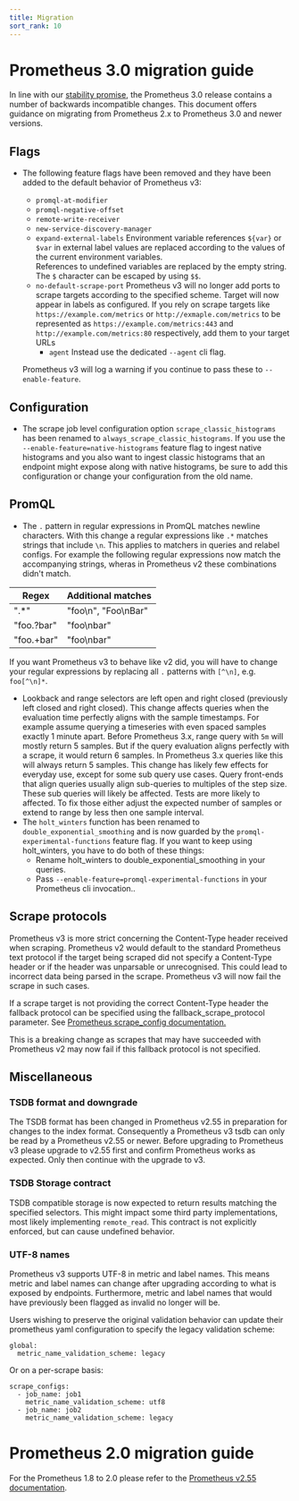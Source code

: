```yaml
---
title: Migration
sort_rank: 10
---
```


# Prometheus 3.0 migration guide

In line with our [stability promise](https://prometheus.io/docs/prometheus/latest/stability/),
the Prometheus 3.0 release contains a number of backwards incompatible changes.
This document offers guidance on migrating from Prometheus 2.x to Prometheus 3.0 and newer versions.

## Flags

- The following feature flags have been removed and they have been added to the 
  default behavior of Prometheus v3:
  - `promql-at-modifier`
  - `promql-negative-offset`
  - `remote-write-receiver`
  - `new-service-discovery-manager`
  - `expand-external-labels`
    Environment variable references `${var}` or `$var` in external label values 
    are replaced according to the values of the current environment variables.  
    References to undefined variables are replaced by the empty string.
    The `$` character can be escaped by using `$$`.
  - `no-default-scrape-port`
    Prometheus v3 will no longer add ports to scrape targets according to the 
    specified scheme. Target will now appear in labels as configured.
    If you rely on scrape targets like 
    `https://example.com/metrics` or `http://exmaple.com/metrics` to be 
    represented as `https://example.com/metrics:443` and 
    `http://example.com/metrics:80` respectively, add them to your target URLs
    - `agent`
      Instead use the dedicated `--agent` cli flag.

  Prometheus v3 will log a warning if you continue to pass these to 
  `--enable-feature`.

## Configuration

- The scrape job level configuration option `scrape_classic_histograms` has been 
  renamed to `always_scrape_classic_histograms`. If you use the 
  `--enable-feature=native-histograms` feature flag to ingest native histograms 
  and you also want to ingest classic histograms that an endpoint might expose 
  along with native histograms, be sure to add this configuration or change your 
  configuration from the old name.

## PromQL

- The `.` pattern in regular expressions in PromQL matches newline characters. 
  With this change a regular expressions like `.*` matches strings that include 
  `\n`. This applies to matchers in queries and relabel configs. For example the 
  following regular expressions now match the accompanying strings, wheras in 
  Prometheus v2 these combinations didn't match.

| Regex      | Additional matches  |
| -----      | ------              |
| ".*"       | "foo\n", "Foo\nBar" |
| "foo.?bar" | "foo\nbar"          |
| "foo.+bar" | "foo\nbar"          |

  If you want Prometheus v3 to behave like v2 did, you will have to change your 
  regular expressions by replacing all `.` patterns with `[^\n]`, e.g.  
  `foo[^\n]*`.
- Lookback and range selectors are left open and right closed (previously left 
  closed and right closed). This change affects queries when the evaluation time 
  perfectly aligns with the sample timestamps. For example assume querying a 
  timeseries with even spaced samples exactly 1 minute apart. Before Prometheus 
  3.x, range query with `5m` will mostly return 5 samples. But if the query 
  evaluation aligns perfectly with a scrape, it would return 6 samples. In 
  Prometheus 3.x queries like this will always return 5 samples.
  This change has likely few effects for everyday use, except for some sub query 
  use cases.
  Query front-ends that align queries usually align sub-queries to multiples of 
  the step size. These sub queries will likely be affected.
  Tests are more likely to affected. To fix those either adjust the expected 
  number of samples or extend to range by less then one sample interval.
- The `holt_winters` function has been renamed to `double_exponential_smoothing` 
  and is now guarded by the `promql-experimental-functions` feature flag.
  If you want to keep using holt_winters, you have to do both of these things:
    - Rename holt_winters to double_exponential_smoothing in your queries.
    - Pass `--enable-feature=promql-experimental-functions` in your Prometheus 
      cli invocation..

## Scrape protocols
Prometheus v3 is more strict concerning the Content-Type header received when
scraping. Prometheus v2 would default to the standard Prometheus text protocol
if the target being scraped did not specify a Content-Type header or if the
header was unparsable or unrecognised. This could lead to incorrect data being
parsed in the scrape. Prometheus v3 will now fail the scrape in such cases.

If a scrape target is not providing the correct Content-Type header the
fallback protocol can be specified using the fallback_scrape_protocol
parameter. See [Prometheus scrape_config documentation.](https://prometheus.io/docs/prometheus/latest/configuration/configuration/#scrape_config)

This is a breaking change as scrapes that may have succeeded with Prometheus v2
may now fail if this fallback protocol is not specified.

## Miscellaneous

### TSDB format and downgrade
The TSDB format has been changed in Prometheus v2.55 in preparation for changes 
to the index format. Consequently a Prometheus v3 tsdb can only be read by a 
Prometheus v2.55 or newer.
Before upgrading to Prometheus v3 please upgrade to v2.55 first and confirm 
Prometheus works as expected. Only then continue with the upgrade to v3.

### TSDB Storage contract
TSDB compatible storage is now expected to return results matching the specified 
selectors. This might impact some third party implementations, most likely 
implementing `remote_read`.
This contract is not explicitly enforced, but can cause undefined behavior.

### UTF-8 names
Prometheus v3 supports UTF-8 in metric and label names. This means metric and
label names can change after upgrading according to what is exposed by
endpoints. Furthermore, metric and label names that would have previously been
flagged as invalid no longer will be.

Users wishing to preserve the original validation behavior can update their
prometheus yaml configuration to specify the legacy validation scheme:

```
global:
  metric_name_validation_scheme: legacy
```

Or on a per-scrape basis:

```
scrape_configs:
  - job_name: job1
    metric_name_validation_scheme: utf8
  - job_name: job2
    metric_name_validation_scheme: legacy
```

# Prometheus 2.0 migration guide

For the Prometheus 1.8 to 2.0 please refer to the [Prometheus v2.55 documentation](https://prometheus.io/docs/prometheus/2.55/migration/).
